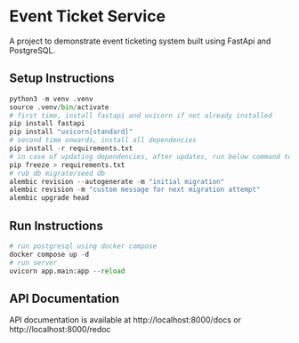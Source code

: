 # Event Ticket Service

A project to demonstrate event ticketing system built using FastApi and PostgreSQL.

## Setup Instructions

```python
python3 -m venv .venv
source .venv/bin/activate
# first time, install fastapi and uvicorn if not already installed
pip install fastapi
pip install "uvicorn[standard]"
# second time onwards, install all dependencies
pip install -r requirements.txt
# in case of updating dependencies, after updates, run below command to update requirements.txt
pip freeze > requirements.txt
# rub db migrate/seed db
alembic revision --autogenerate -m "initial migration"
alembic revision -m "custom message for next migration attempt"
alembic upgrade head
```

## Run Instructions

```python
# run postgresql using docker compose
docker compose up -d
# run server
uvicorn app.main:app --reload
```

## API Documentation

API documentation is available at http://localhost:8000/docs or http://localhost:8000/redoc